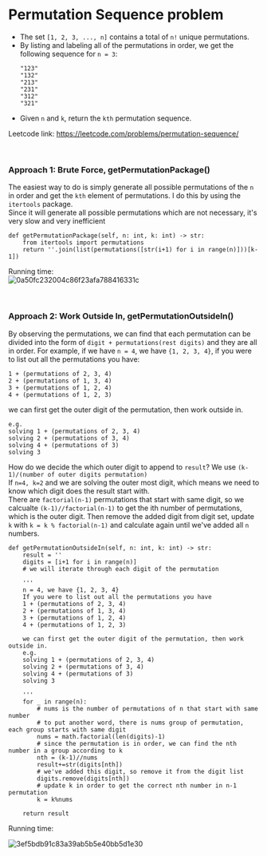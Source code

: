 # Permutation Sequence problem
* The set `[1, 2, 3, ..., n]` contains a total of `n!` unique permutations.
* By listing and labeling all of the permutations in order, we get the following sequence for `n = 3`:
  ```
  "123"
  "132"
  "213"
  "231"
  "312"
  "321"
  ```
* Given `n` and `k`, return the `kth` permutation sequence.


Leetcode link: https://leetcode.com/problems/permutation-sequence/

<br />

### Approach 1: Brute Force, getPermutationPackage()
The easiest way to do is simply generate all possible permutations of the `n` in order and get the `kth` element of permutations. I do this by using the `itertools` package.\
Since it will generate all possible permutations which are not necessary, it's very slow and very inefficient

```python3
def getPermutationPackage(self, n: int, k: int) -> str:
    from itertools import permutations
    return ''.join(list(permutations([str(i+1) for i in range(n)]))[k-1])
```


Running time:\
![0a50fc232004c86f23afa788416331c](https://user-images.githubusercontent.com/25105806/128086830-d1897e6a-ca69-41a6-ab1a-4839d37bc5fa.png)

<br />

### Approach 2: Work Outside In, getPermutationOutsideIn()
By observing the permutations, we can find that each permutation can be divided into the form of `digit + permutations(rest digits)` and they are all in order. 
For example, if we have `n = 4`, we have `{1, 2, 3, 4}`, if you were to list out all the permutations you have:
```
1 + (permutations of 2, 3, 4)
2 + (permutations of 1, 3, 4)
3 + (permutations of 1, 2, 4)
4 + (permutations of 1, 2, 3)
```
we can first get the outer digit of the permutation, then work outside in.
```
e.g. 
solving 1 + (permutations of 2, 3, 4) 
solving 2 + (permutations of 3, 4) 
solving 4 + (permutations of 3)
solving 3
```

How do we decide the which outer digit to append to `result`? We use `(k-1)/(number of outer digits permutation)`\
If `n=4, k=2` and we are solving the outer most digit, which means we need to know which digit does the result start with. \
There are `factorial(n-1)` permutations that start with same digit, so we calcualte `(k-1)//factorial(n-1)` to get the ith number of permutations, which is the outer digit. Then remove the added digit from digit set, update `k` with `k = k % factorial(n-1)` and calculate again until we've added all `n` numbers.

```python3
def getPermutationOutsideIn(self, n: int, k: int) -> str:
    result = ''
    digits = [i+1 for i in range(n)]
    # we will iterate through each digit of the permutation

    '''
    n = 4, we have {1, 2, 3, 4}
    If you were to list out all the permutations you have
    1 + (permutations of 2, 3, 4)
    2 + (permutations of 1, 3, 4)
    3 + (permutations of 1, 2, 4)
    4 + (permutations of 1, 2, 3)

    we can first get the outer digit of the permutation, then work outside in.
    e.g. 
    solving 1 + (permutations of 2, 3, 4) 
    solving 2 + (permutations of 3, 4) 
    solving 4 + (permutations of 3)
    solving 3

    '''
    for _ in range(n):
        # nums is the number of permutations of n that start with same number
        # to put another word, there is nums group of permutation, each group starts with same digit
        nums = math.factorial(len(digits)-1)
        # since the permutation is in order, we can find the nth number in a group according to k
        nth = (k-1)//nums
        result+=str(digits[nth])
        # we've added this digit, so remove it from the digit list
        digits.remove(digits[nth])
        # update k in order to get the correct nth number in n-1 permutation
        k = k%nums

    return result
```


Running time:

![3ef5bdb91c83a39ab5b5e40bb5d1e30](https://user-images.githubusercontent.com/25105806/128087973-627b8357-33d5-4319-9eda-fd03cd0e222a.png)
